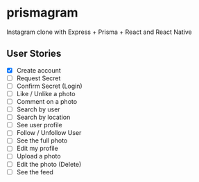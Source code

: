 # prismagram

Instagram clone with Express + Prisma + React and React Native

## User Stories

-   [x] Create account
-   [ ] Request Secret
-   [ ] Confirm Secret (Login)
-   [ ] Like / Unlike a photo
-   [ ] Comment on a photo
-   [ ] Search by user
-   [ ] Search by location
-   [ ] See user profile
-   [ ] Follow / Unfollow User
-   [ ] See the full photo
-   [ ] Edit my profile
-   [ ] Upload a photo
-   [ ] Edit the photo (Delete)
-   [ ] See the feed
